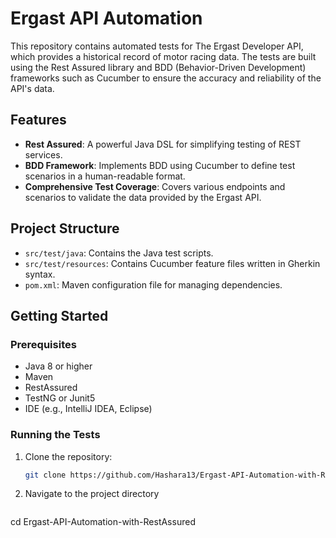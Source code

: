 # Ergast API Automation

This repository contains automated tests for The Ergast Developer API, which provides a historical record of motor racing data. The tests are built using the Rest Assured library and BDD (Behavior-Driven Development) frameworks such as Cucumber to ensure the accuracy and reliability of the API's data.

## Features

- **Rest Assured**: A powerful Java DSL for simplifying testing of REST services.
- **BDD Framework**: Implements BDD using Cucumber to define test scenarios in a human-readable format.
- **Comprehensive Test Coverage**: Covers various endpoints and scenarios to validate the data provided by the Ergast API.

## Project Structure

- `src/test/java`: Contains the Java test scripts.
- `src/test/resources`: Contains Cucumber feature files written in Gherkin syntax.
- `pom.xml`: Maven configuration file for managing dependencies.

## Getting Started

### Prerequisites

- Java 8 or higher
- Maven
- RestAssured
- TestNG or Junit5
- IDE (e.g., IntelliJ IDEA, Eclipse)

### Running the Tests

1. Clone the repository:
   ```bash
   git clone https://github.com/Hashara13/Ergast-API-Automation-with-RestAssured.git

2. Navigate to the project directory
   ```bash
cd Ergast-API-Automation-with-RestAssured

